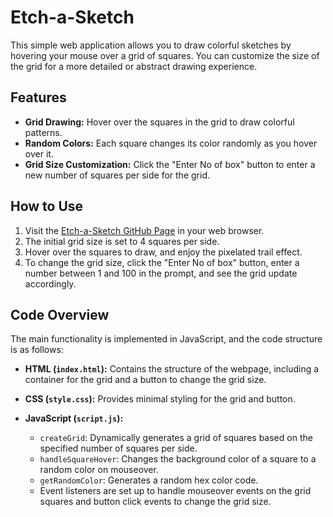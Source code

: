 # Etch-a-Sketch

This simple web application allows you to draw colorful sketches by hovering your mouse over a grid of squares. You can customize the size of the grid for a more detailed or abstract drawing experience.

## Features

- **Grid Drawing:** Hover over the squares in the grid to draw colorful patterns.
- **Random Colors:** Each square changes its color randomly as you hover over it.
- **Grid Size Customization:** Click the "Enter No of box" button to enter a new number of squares per side for the grid.

## How to Use

1. Visit the [Etch-a-Sketch GitHub Page](https://amswdeveloper.github.io/Etch-a-Sketch/) in your web browser.
2. The initial grid size is set to 4 squares per side.
3. Hover over the squares to draw, and enjoy the pixelated trail effect.
4. To change the grid size, click the "Enter No of box" button, enter a number between 1 and 100 in the prompt, and see the grid update accordingly.

## Code Overview

The main functionality is implemented in JavaScript, and the code structure is as follows:

- **HTML (`index.html`):** Contains the structure of the webpage, including a container for the grid and a button to change the grid size.
- **CSS (`style.css`):** Provides minimal styling for the grid and button.

- **JavaScript (`script.js`):**
  - `createGrid`: Dynamically generates a grid of squares based on the specified number of squares per side.
  - `handleSquareHover`: Changes the background color of a square to a random color on mouseover.
  - `getRandomColor`: Generates a random hex color code.
  - Event listeners are set up to handle mouseover events on the grid squares and button click events to change the grid size.
